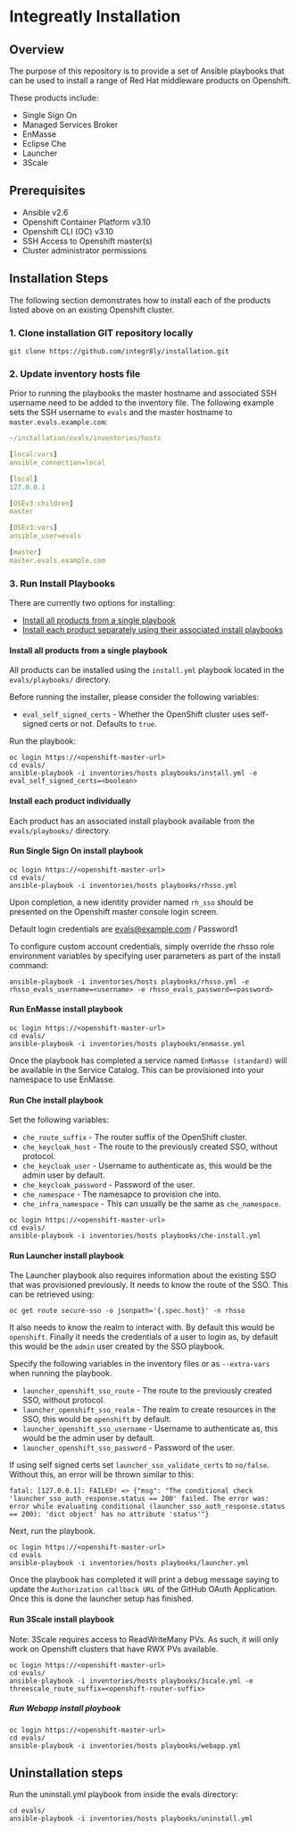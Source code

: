
# Integreatly Installation

## Overview

The purpose of this repository is to provide a set of Ansible playbooks that can be used to install a range of Red Hat middleware products on Openshift.

These products include:

* Single Sign On
* Managed Services Broker
* EnMasse
* Eclipse Che
* Launcher
* 3Scale

## Prerequisites

* Ansible v2.6
* Openshift Container Platform v3.10
* Openshift CLI (OC) v3.10
* SSH Access to Openshift master(s)
* Cluster administrator permissions

## Installation Steps

The following section demonstrates how to install each of the products listed above on an existing Openshift cluster.

### 1. Clone installation GIT repository locally

```shell
git clone https://github.com/integr8ly/installation.git
```

### 2. Update inventory hosts file

Prior to running the playbooks the master hostname and associated SSH username need to be added to the inventory file. The following example sets the SSH username to ```evals``` and the master hostname to ```master.evals.example.com```:

```yaml
~/installation/evals/inventories/hosts

[local:vars]
ansible_connection=local

[local]
127.0.0.1

[OSEv3:children]
master

[OSEv3:vars]
ansible_user=evals

[master]
master.evals.example.com
```

### 3. Run Install Playbooks

There are currently two options for installing:

* [Install all products from a single playbook](#install-all-products-from-a-single-playbook)
* [Install each product separately using their associated install playbooks](#install-each-product-individually)

#### Install all products from a single playbook

All products can be installed using the ```install.yml``` playbook located in the ```evals/playbooks/``` directory.

Before running the installer, please consider the following variables:

* `eval_self_signed_certs` - Whether the OpenShift cluster uses self-signed certs or not. Defaults to `true`.

Run the playbook:

```shell
oc login https://<openshift-master-url>
cd evals/
ansible-playbook -i inventories/hosts playbooks/install.yml -e eval_self_signed_certs=<boolean>
```

#### Install each product individually

Each product has an associated install playbook available from the ```evals/playbooks/``` directory.

#### Run Single Sign On install playbook

```shell
oc login https://<openshift-master-url>
cd evals/
ansible-playbook -i inventories/hosts playbooks/rhsso.yml
```

Upon completion, a new identity provider named ```rh_sso``` should be presented on the Openshift master console login screen.

Default login credentials are evals@example.com / Password1

To configure custom account credentials, simply override the rhsso role environment variables by specifying user parameters as part of the install command:

```shell
ansible-playbook -i inventories/hosts playbooks/rhsso.yml -e rhsso_evals_username=<username> -e rhsso_evals_password=<password>
```

#### Run EnMasse install playbook

```shell
oc login https://<openshift-master-url>
cd evals/
ansible-playbook -i inventories/hosts playbooks/enmasse.yml
```

Once the playbook has completed a service named `EnMasse (standard)` will be available
in the Service Catalog. This can be provisioned into your namespace to use EnMasse.

#### Run Che install playbook

Set the following variables:

* `che_route_suffix` - The router suffix of the OpenShift cluster.
* `che_keycloak_host` - The route to the previously created SSO, without protocol.
* `che_keycloak_user` - Username to authenticate as, this would be the admin user by default.
* `che_keycloak_password` - Password of the user.
* `che_namespace` - The namesapce to provision che into.
* `che_infra_namespace` - This can usually be the same as `che_namespace`.

```shell
oc login https://<openshift-master-url>
cd evals/
ansible-playbook -i inventories/hosts playbooks/che-install.yml
```

#### Run Launcher install playbook

The Launcher playbook also requires information about the existing SSO that was
provisioned previously. It needs to know the route of the SSO. This can be
retrieved using:

```shell
oc get route secure-sso -o jsonpath='{.spec.host}' -n rhsso
```

It also needs to know the realm to interact with. By default this would be
`openshift`. Finally it needs the credentials of a user to login as, by default
this would be the `admin` user created by the SSO playbook.

Specify the following variables in the inventory files or as `--extra-vars` when
running the playbook.

* `launcher_openshift_sso_route` - The route to the previously created SSO, without protocol.
* `launcher_openshift_sso_realm` - The realm to create resources in the SSO, this would be `openshift` by default.
* `launcher_openshift_sso_username` - Username to authenticate as, this would be the admin user by default.
* `launcher_openshift_sso_password` - Password of the user.

If using self signed certs set `launcher_sso_validate_certs` to `no/false`.
Without this, an error will be thrown similar to this:

```
fatal: [127.0.0.1]: FAILED! => {"msg": "The conditional check 'launcher_sso_auth_response.status == 200' failed. The error was: error while evaluating conditional (launcher_sso_auth_response.status == 200): 'dict object' has no attribute 'status'"}
```

Next, run the playbook.

```shell
oc login https://<openshift-master-url>
cd evals
ansible-playbook -i inventories/hosts playbooks/launcher.yml
```

Once the playbook has completed it will print a debug message saying to update
the `Authorization callback URL` of the GitHub OAuth Application. Once this is
done the launcher setup has finished.

#### Run 3Scale install playbook

Note: 3Scale requires access to ReadWriteMany PVs. As such, it will only work on Openshift clusters that have RWX PVs available.

```shell
oc login https://<openshift-master-url>
cd evals/
ansible-playbook -i inventories/hosts playbooks/3scale.yml -e threescale_route_suffix=<openshift-router-suffix>
```

##### Run Webapp install playbook

```shell
oc login https://<openshift-master-url>
cd evals/
ansible-playbook -i inventories/hosts playbooks/webapp.yml
```

## Uninstallation steps

Run the uninstall.yml playbook from inside the evals directory:
```shell
cd evals/
ansible-playbook -i inventories/hosts playbooks/uninstall.yml
```